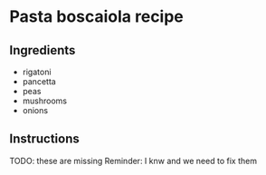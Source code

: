 # Pasta boscaiola recipe


## Ingredients

- rigatoni
- pancetta
- peas
- mushrooms
- onions


## Instructions

TODO: these are missing
Reminder: I knw and we need to fix them
